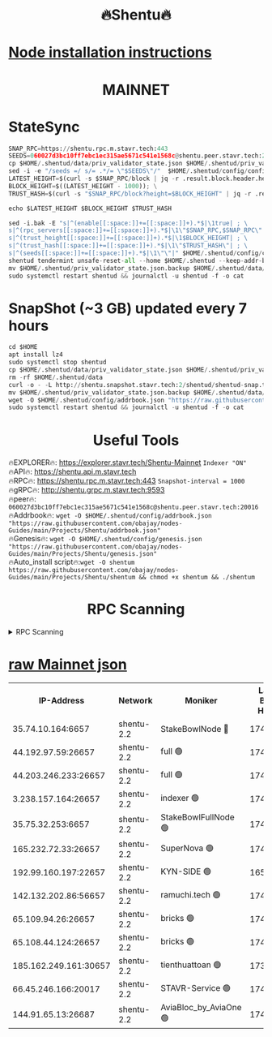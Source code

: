 <h1 align="center"> 🔥Shentu🔥</h1>

[Node installation instructions](https://github.com/obajay/nodes-Guides/tree/main/Projects/Shentu)
=
<h1 align="center"> MAINNET</h1>

# StateSync
```python
SNAP_RPC=https://shentu.rpc.m.stavr.tech:443
SEEDS=060027d3bc10ff7ebc1ec315ae5671c541e1568c@shentu.peer.stavr.tech:20016
cp $HOME/.shentud/data/priv_validator_state.json $HOME/.shentud/priv_validator_state.json.backup
sed -i -e "/seeds =/ s/= .*/= \"$SEEDS\"/"  $HOME/.shentud/config/config.toml
LATEST_HEIGHT=$(curl -s $SNAP_RPC/block | jq -r .result.block.header.height); \
BLOCK_HEIGHT=$((LATEST_HEIGHT - 1000)); \
TRUST_HASH=$(curl -s "$SNAP_RPC/block?height=$BLOCK_HEIGHT" | jq -r .result.block_id.hash)

echo $LATEST_HEIGHT $BLOCK_HEIGHT $TRUST_HASH

sed -i.bak -E "s|^(enable[[:space:]]+=[[:space:]]+).*$|\1true| ; \
s|^(rpc_servers[[:space:]]+=[[:space:]]+).*$|\1\"$SNAP_RPC,$SNAP_RPC\"| ; \
s|^(trust_height[[:space:]]+=[[:space:]]+).*$|\1$BLOCK_HEIGHT| ; \
s|^(trust_hash[[:space:]]+=[[:space:]]+).*$|\1\"$TRUST_HASH\"| ; \
s|^(seeds[[:space:]]+=[[:space:]]+).*$|\1\"\"|" $HOME/.shentud/config/config.toml
shentud tendermint unsafe-reset-all --home $HOME/.shentud --keep-addr-book
mv $HOME/.shentud/priv_validator_state.json.backup $HOME/.shentud/data/priv_validator_state.json
sudo systemctl restart shentud && journalctl -u shentud -f -o cat
```
# SnapShot (~3 GB) updated every 7 hours
```python
cd $HOME
apt install lz4
sudo systemctl stop shentud
cp $HOME/.shentud/data/priv_validator_state.json $HOME/.shentud/priv_validator_state.json.backup
rm -rf $HOME/.shentud/data
curl -o - -L http://shentu.snapshot.stavr.tech:2/shentud/shentud-snap.tar.lz4 | lz4 -c -d - | tar -x -C $HOME/.shentud --strip-components 2
mv $HOME/.shentud/priv_validator_state.json.backup $HOME/.shentud/data/priv_validator_state.json
wget -O $HOME/.shentud/config/addrbook.json "https://raw.githubusercontent.com/obajay/nodes-Guides/main/Projects/Shentu/addrbook.json"
sudo systemctl restart shentud && journalctl -u shentud -f -o cat
```

 <h1 align="center"> Useful Tools</h1>

🔥EXPLORER🔥:     https://explorer.stavr.tech/Shentu-Mainnet        `Indexer "ON"` \
🔥API🔥:          https://shentu.api.m.stavr.tech \
🔥RPC🔥:          https://shentu.rpc.m.stavr.tech:443              `Snapshot-interval = 1000` \
🔥gRPC🔥:         http://shentu.grpc.m.stavr.tech:9593 \
🔥peer🔥:         `060027d3bc10ff7ebc1ec315ae5671c541e1568c@shentu.peer.stavr.tech:20016` \
🔥Addrbook🔥:  `wget -O $HOME/.shentud/config/addrbook.json "https://raw.githubusercontent.com/obajay/nodes-Guides/main/Projects/Shentu/addrbook.json"` \
🔥Genesis🔥:  `wget -O $HOME/.shentud/config/genesis.json "https://raw.githubusercontent.com/obajay/nodes-Guides/main/Projects/Shentu/genesis.json"` \
🔥Auto_install script🔥:`wget -O shentum https://raw.githubusercontent.com/obajay/nodes-Guides/main/Projects/Shentu/shentum && chmod +x shentum && ./shentum`

<h1 align="center"> RPC Scanning</h1>

<details>
<summary>RPC Scanning</summary>

<h2 align="center"> We scan nodes in real time every 4 hours. And we provide the final result of RPC endpoints.
We cannot influence the operation of these nodes in any way. </h2>


```python
If Voting Power is higher than 0 --> then the Node is a validator of the network and may be subject to attack and be a potential threat to the chain.
```
```python
We marked such validators with a red symbol
```

</details>

[raw Mainnet json](https://rpc-check.shentum.stavr.tech/shentum/rpc-shentum-result.json)
=


<table><tr><th>IP-Address</th><th>Network</th><th>Moniker</th><th>Latest Block Height</th><th>Earliest Block Height</th><th>Catching Up</th><th>Tx Index</th><th>Voting Power</th><th>Scan Time</th></tr><tr><td>35.74.10.164:6657</td><td>shentu-2.2</td><td>StakeBowlNode 🔴</td><td>17409507</td><td>8308501</td><td>False</td><td>on</td><td>50178</td><td>2024-02-28T02:53:45.724269542UTC</td></tr><tr><td>44.192.97.59:26657</td><td>shentu-2.2</td><td>full 🟢</td><td>17409506</td><td>9786901</td><td>False</td><td>on</td><td>0</td><td>2024-02-28T02:53:42.434546080UTC</td></tr><tr><td>44.203.246.233:26657</td><td>shentu-2.2</td><td>full 🟢</td><td>17409278</td><td>9786901</td><td>False</td><td>on</td><td>0</td><td>2024-02-28T02:53:54.467717807UTC</td></tr><tr><td>3.238.157.164:26657</td><td>shentu-2.2</td><td>indexer 🟢</td><td>17409512</td><td>9786901</td><td>False</td><td>on</td><td>0</td><td>2024-02-28T02:54:16.538888382UTC</td></tr><tr><td>35.75.32.253:6657</td><td>shentu-2.2</td><td>StakeBowlFullNode 🟢</td><td>17409516</td><td>10470762</td><td>False</td><td>on</td><td>0</td><td>2024-02-28T02:54:40.805051436UTC</td></tr><tr><td>165.232.72.33:26657</td><td>shentu-2.2</td><td>SuperNova 🟢</td><td>17409516</td><td>15936001</td><td>False</td><td>on</td><td>0</td><td>2024-02-28T02:54:39.534190036UTC</td></tr><tr><td>192.99.160.197:22657</td><td>shentu-2.2</td><td>KYN-SIDE 🟢</td><td>16502805</td><td>16083091</td><td>False</td><td>on</td><td>0</td><td>2024-02-28T02:55:23.668052548UTC</td></tr><tr><td>142.132.202.86:56657</td><td>shentu-2.2</td><td>ramuchi.tech 🟢</td><td>17409522</td><td>16196001</td><td>False</td><td>on</td><td>0</td><td>2024-02-28T02:55:14.061410952UTC</td></tr><tr><td>65.109.94.26:26657</td><td>shentu-2.2</td><td>bricks 🟢</td><td>17409523</td><td>16401001</td><td>False</td><td>on</td><td>0</td><td>2024-02-28T02:55:21.051825167UTC</td></tr><tr><td>65.108.44.124:26657</td><td>shentu-2.2</td><td>bricks 🟢</td><td>17409523</td><td>16401001</td><td>False</td><td>on</td><td>0</td><td>2024-02-28T02:55:23.982825035UTC</td></tr><tr><td>185.162.249.161:30657</td><td>shentu-2.2</td><td>tienthuattoan 🟢</td><td>17392610</td><td>17008396</td><td>False</td><td>on</td><td>0</td><td>2024-02-28T02:54:24.944440522UTC</td></tr><tr><td>66.45.246.166:20017</td><td>shentu-2.2</td><td>STAVR-Service 🟢</td><td>17409523</td><td>17404001</td><td>False</td><td>on</td><td>0</td><td>2024-02-28T02:55:20.718610409UTC</td></tr><tr><td>144.91.65.13:26687</td><td>shentu-2.2</td><td>AviaBloc_by_AviaOne 🟢</td><td>17409517</td><td>17405757</td><td>False</td><td>off</td><td>0</td><td>2024-02-28T02:54:49.382211810UTC</td></tr></table>
